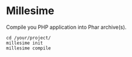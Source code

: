 Millesime
=========

Compile you PHP application into Phar archive(s).

```
cd /your/project/
millesime init
millesime compile
```
